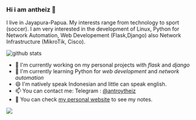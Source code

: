### Hi i am antheiz 👋
I live in Jayapura-Papua. My interests range from technology to sport (soccer). I am very interested in the development of Linux, Python  for Network Automation, Web Developement (Flask,Django) also Network Infrastructure (MikroTik, Cisco).

![github stats](https://github-readme-stats.vercel.app/api?username=antheiz&show_icons=true)

- 🔭 I'm currently working on my personal projects with *flask* and *django*
- 🌱 I'm currently learning Python for *web development* and *network automation*
- 😄 I'm natively speak Indonesian and little can speak english.
- 📫 You can contact me: Telegram : [@antroytheiz](https://t.me/antroytheiz)
- 📝 You can check <a href="http://theisandatu.com">my personal website</a> to see my notes.


<img src="https://github-readme-stats.vercel.app/api/top-langs/?username=antheiz&theme=vue">


